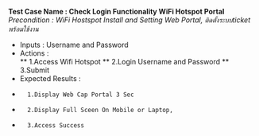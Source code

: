 
**Test Case Name : Check Login Functionality WiFi Hotspot Portal**
*Precondition : WiFi Hostspot Install and Setting Web Portal, ติดตั้งระบบticket พร้อมใช้งาน*
* Inputs :  Username and Password
* Actions :  
**       1.Access  Wifi Hotspot
**      2.Login Username and Password
**       3.Submit
* Expected Results :  
*       1.Display Web Cap Portal 3 Sec 
*       2.Display Full Sceen On Mobile or Laptop, 
*       3.Access Success


